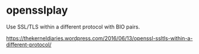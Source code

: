 # opensslplay

Use SSL/TLS within a different protocol with BIO pairs.

https://thekerneldiaries.wordpress.com/2016/06/13/openssl-ssltls-within-a-different-protocol/
